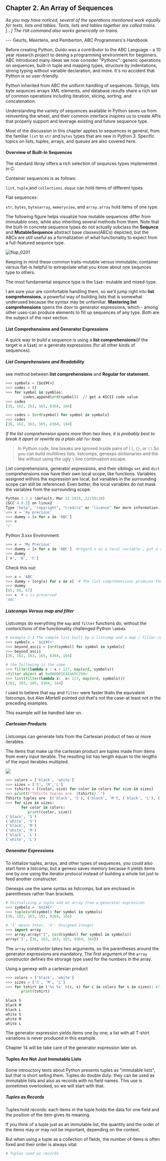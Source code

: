 ## Chapter 2. An Array of Sequences

*As you may have noticed, several of the operations mentioned work equally for texts, lists and tables. Texts, lists and tables together are called trains.[...] The `FOR` command also works generically on trains.*

   --- Geurts, Meertens, and Pemberton, ABC Programmers's Handbook

Before creating Python, Guido was a contributor to the ABC Language - a 10 year research project to desing a programming environment for beginners. ABC introduced many ideas we now consider "Pythonc": generic operations on sequences, built-in tuple and mapping types, structure by indentations, strong typing without variable declaration, and more. It's no accident that Python is so user-friendly.

Python inherited from ABC the uniform handling of sequences. Strings, lists  byte sequnces arrays XML elements, and database results share a rich set of common operations including iteration, slicing, sorting, and concatenation.

Understanding the variety of sequences available in Python saves us from reinventing the wheel, and their common interface inspires us to create APIs that properly support and leverage existing and future sequence type.

Most of the discussion in this chapter applies to sequences in general, from the familiar `list` to `str` and `bytes` types that are new in Python 3. Specific topics on lists, tuples, arrays, and queues are also covered here.

#### Overview of Built-In Sequences

The standard libray offers a rich selection of sequnces types implemented in C:

Container sequences is as follows:

`list`, `tuple`,and `collections.deque` can hold items of different types

Flat sequences:

`str`, `bytes`,	`bytesarray`, `memoryview`, and `array.array` hold items of one type.

The following figure helps visualize how mutable sequences differ from immutable ones, while also inheriting several methods from them. Note that the built-in concrete sequence types do not actually subclass the **Sequnce** and **MutableSequence** abstract base classes(ABCs) depicted, but the ABCs are still useful as a formalization of what functionality to expect from a full-featured sequnce type.

![flup_0201](https://user-images.githubusercontent.com/70785000/147822885-057938ed-1f88-4114-8ad2-cbddba48c708.png)

Keeping in mind these common traits-mutable versus immutable; container versus flat-is helpful to extrapolate what you know about one sequnces type to others.

The most fundamental sequnce type is the **`list`**- mutable and mixed-type. 

I am sure your are comfortable handling them, so we'll jump right into **list comprehensions**, a powerful way of building lists that is somewhat underused because the syntax may be unfamiliar. **Mastering list comprehensions** opens the door to generator expressions, which - among other uses-can produce elements to fill up sequences of any type. Both are the subject of the next section.

#### List Comprehensions and Generator Expressions

A quick way to build a sequence is using a **list comprehensions**(if the target is a **`list`**) or a generate expressions (for all other kinds of sequences). 

##### List Comprehensions and Readability

see method between **list comprehensions** and **Regular for  statement.**

```python
>>> symbols = [$¢£¥€¤]
>>> codes = []
>>> for symbol in symblos:
  		codes.append(ord(symbol))  // get a ASCII code value 
>>> codes
[36, 162, 163, 165, 8364, 164]
```

```python
>>> codes = [ord(symbol) for symbol in symbols]
>>> codes
[36, 162, 163, 165, 8364, 164]
```

*If the list comprehension spans more than two lines, it is probably best to break it apart or rewirte as a plain old `for` loop.*

> In Python code, line breaks are ignored inside pairs of `[]`, `{}`, or `()`.So you can build multilines lists. listcomps, genexps dictionaries and the like without using the ugly `\` line continuation escape.

List comprehensions, generator expressions, and their siblings `set` and `dict` comprehensions now have their own local scope, like functions. Variables assigned withins the expression are local, but variables in the surrounding scope can still be referenced. Even better, the local variables do not mask the variables from the surrounding scope.

```python
Python 2.7.6 (default, Mar 22 2014, 22:59:38)
[GCC 4.8.2] on linux2
Type "help", "copyright", "credits" or "license" for more information.
>>> x = 'my precious'
>>> dummy = [x for x in 'ABC']
>>> x
'C'
```

Python 3.xxx Environment.

```python
>>> x = 'My Precious'
>>> dummy = [x for x in 'ABC']  #regard x as a local variable , put a character in x
>>> dummy
['A', 'B', 'C']
```

Check this out:

```python
>>> x = 'ABC'
>>> dummy = [org(x) for x in x]  # The list comprehensions produces the expected list.
>>> dummy
[65, 66, 67]
>>> x  # x is preserved
'ABC'
```

##### Listcomps Versus map and filter

Listcomps do everything the `map` and `filter` functions do, without the contorictions of the functionality challenged Python `lambda`.

```python
# example 2-3 The sample list built by a listcomp and a map / filter composition
>>> symbols = '$¢£¥€¤'
>>> beyond_ascii = [ord(symbol) for symbol in symbols]
>>> beyond_ascii
[36, 162, 163, 165, 8364, 164]
```

```python
# the following is the same 
>>> filter(lambda x : x > 127, map(ord, symbols))
<filter object at 0x000001E454A5C250>
>>> list(filter(lambda x:  x> 127, map(ord, symbols)))
[162, 163, 165, 8364, 164]
```

I used to believe that `map` and `filter` were faster thatn the equivalent listcomps, but *Alex Martelli* pointed out that's not the case-at least not in the preceding examples. 

This example will be handled later on.

##### Cartesian Products

Listcomps can generate lists from the Cartesian product of two or more iterables. 

The items that make up the cartesian product are tuples made from items from every input iterable. The resulting list has length equan to the lengths of the input iterables multipled.

![](https://learning.oreilly.com/api/v2/epubs/urn:orm:book:9781491946237/files/assets/flup_0202.png)

```python
>>> colors = ['black', 'white']
>>> sizes = ['S', 'M','L']
>>> tshirts = [(color, size) for color in colors for size in sizes]
>>> print(f"TShirts tuples are  {tshirts}. ")
TShirts tuples are  [('black', 'S'), ('black', 'M'), ('black', 'L'), ('white', 'S'), ('white', 'M'), ('white', 'L')]. 
>>> for size in sizes:
       for color in colors:
          print((color, size))
('black', 'S')
('white', 'S')
('black', 'M')
('white', 'M')
('black', 'L')
('white', 'L')        
```

##### Generator Expressions

To initialize tuples, arrays, and other types of sequences, you could also start form a listcomp, but a genexo saves memory because it yields items one by one using the iterator protocol instead of building a whole list just to feed another constructor.

Genexps use the same syntax as listcomps, but are enclosed in parentheses rather than brackets.

```python
# Initializing a tuple and an array from a generator expression
>>> symbols = '$¢£¥€¤'
>>> tuple(ord(symbol) for symbol in symbols)
(36, 162, 163, 165, 8364, 164)

# 'I' means Inter, 'U'- Unsigned integer
>>> import array
>>> array.array("I", (ord(symbol) for symbol in symbols))
array('I', [36, 162, 163, 165, 8364, 164])
```

The `array` constructor takes two arguments, so the parentheses around the generator expressions are mandatory. The first argument of the `array` constructor defines the strorage type used for the numbers in the array.

Using a genexp with a cartesian product

```python
>>> colors = ['black', 'white']
>>> sizes = ['S', 'M', 'L'] 
>>> for tshirt in ('%s %s' %(c, s) for c in colors for s in sizes): #(1) generator expression 
       print(tshirt)
    
black S
black M
black L
white S
white M
white L
```

The generator expression yields items one by one; a list with all T-shirt variations is never produced in this example.

Chapter 14 will be take care of the generator expression later on.

#### Tuples Are Not Just Immutable Lists

Some introuctory texts about Python presents tuples as "immutable lists", but that is short selling them. Tuples do double duty: they can be used as immutable lists and also as records with no field names. This use is sometimes overlooked, so we will start with that.

##### Tuples as Records

Tuples hold records: each items in the tuple holds the data for one field and the position of the item gives its meaning.

If you think of a tuple just as an immutable list, the quantity and the order of the items may or may not be important, depending on the context.

But when using a tuple as a collection of fields, the number of items is often fixed and their order is always vital.

```python
# Tuples used as records

```

